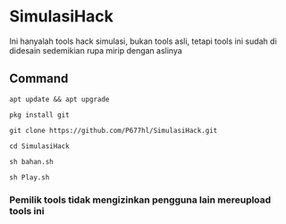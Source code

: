 # SimulasiHack


Ini hanyalah tools hack simulasi, bukan tools asli, tetapi tools ini sudah di didesain sedemikian rupa mirip dengan aslinya



<h2> Command</h2>


```
apt update && apt upgrade
```
```
pkg install git
```
```
git clone https://github.com/P677hl/SimulasiHack.git
```
```
cd SimulasiHack
```
```
sh bahan.sh
```
```
sh Play.sh
```

<h3> Pemilik tools tidak mengizinkan pengguna lain mereupload tools ini</h3>
